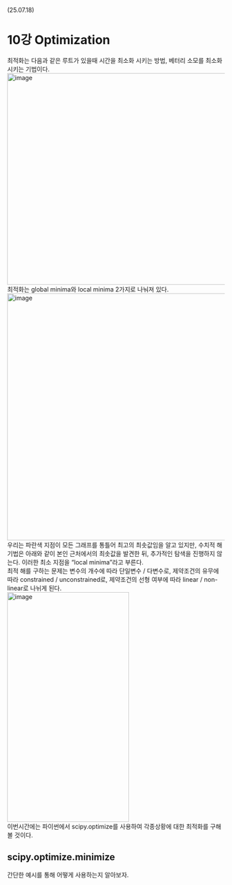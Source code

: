 (25.07.18)
# 10강 Optimization
최적화는 다음과 같은 루트가 있을때 시간을 최소화 시키는 방법, 베터리 소모를 최소화시키는 기법이다.    
<img width="781" height="490" alt="image" src="https://github.com/user-attachments/assets/14d678d3-de84-49cb-8973-aebc2ff1a419" />    
최적화는 global minima와 local minima 2가지로 나눠져 있다.    
<img width="781" height="572" alt="image" src="https://github.com/user-attachments/assets/5479fab9-9af1-4f7e-8482-d2ec7d77d503" />
우리는 파란색 지점이 모든 그래프를 통틀어 최고의 최솟값임을 알고 있지만, 수치적 해 기법은 아래와 같이 본인 근처에서의 최솟값을 발견한 뒤, 추가적인 탐색을 진행하지 않는다. 이러한 최소 지점을 “local minima”라고 부른다.    
최적 해를 구하는 문제는 변수의 개수에 따라 단일변수 / 다변수로, 제약조건의 유무에 따라 constrained / unconstrained로, 제약조건의 선형 여부에 따라 linear / non-linear로 나뉘게 된다.     
<img width="282" height="532" alt="image" src="https://github.com/user-attachments/assets/9d0d2c36-1d3d-4af8-baca-e324738fadbd" />    
이번시간에는 파이썬에서 scipy.optimize를 사용하여 각종상황에 대한 최적화를 구해볼 것이다.    
## scipy.optimize.minimize
간단한 예시를 통해 어떻게 사용하는지 알아보자.
